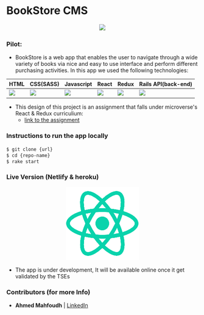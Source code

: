 # BookStore CMS

<p align="center"><img src="https://ec.europa.eu/taxation_customs/sites/taxation/files/icon_final.png" />
</p>

### Pilot:
- BookStore is a web app that enables the user to navigate through a wide variety of books via nice and easy to use interface and perform different purchasing activities. In this app we used the following technologies:

HTML | CSS(SASS) | Javascript | React | Redux | Rails API(back-end)
------------ | ------------- | ----------- | ----------- | ----------- | -----------
<img src="https://upload.wikimedia.org/wikipedia/commons/thumb/6/61/HTML5_logo_and_wordmark.svg/1200px-HTML5_logo_and_wordmark.svg.png" width="50" /> | <img src="https://img.icons8.com/windows/64/000000/sass.png"> | <img src="https://img.icons8.com/color/48/000000/javascript.png"> | <img src="https://img.icons8.com/officel/40/000000/react.png"> | <img src="https://res.cloudinary.com/practicaldev/image/fetch/s--heipuOTP--/c_limit%2Cf_auto%2Cfl_progressive%2Cq_auto%2Cw_880/https://redux.js.org/img/redux.svg" width="50" /> | <img src="https://miro.medium.com/max/4000/1*RbEWsfZsxeb5ck6Pmi23PQ.png" width="50" />

* This design of this project is an assignment that falls under microverse's React & Redux curriculium:
  - [link to the assignment](https://microverse.pathwright.com/library/fast-track-curriculum/69047/path/step/44896082/)

### Instructions to run the app locally

```
$ git clone {url}
$ cd {repo-name}
$ rake start
```

### Live Version (Netlify & heroku)
<p align="center"><img src="public/logo192.png" /></p>

- The app is under development, It will be available online once it get validated by the TSEs

### Contributors (for more Info)

- **__Ahmed Mahfoudh__** | [LinkedIn](https://www.linkedin.com/in/ahmed-mahfoudh-6414b6121/)
